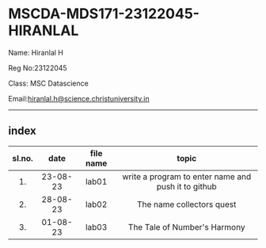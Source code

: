 # MSCDA-MDS171-23122045-HIRANLAL

Name: Hiranlal H 

Reg No:23122045

Class: MSC Datascience

Email:hiranlal.h@science.christuniversity.in 


***
## index 
|sI.no.|date|file name|topic|
|:----:|:----:|:----:|:----:|
|1.|23-08-23|lab01|write a program to enter name and push it to github|
|2.|28-08-23|lab02|The name collectors quest|
|3.|01-08-23|lab03|The Tale of Number's Harmony|
